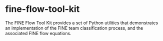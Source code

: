# fine-flow-tool-kit
The FINE Flow Tool Kit provides a set of Python utilities that demonstrates an implementation of the FINE team classification process, and the associated FINE flow equations.
